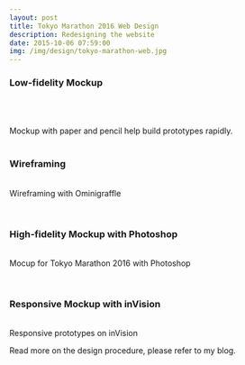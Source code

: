 ```yaml
---
layout: post
title: Tokyo Marathon 2016 Web Design
description: Redesigning the website 
date: 2015-10-06 07:59:00
img: /img/design/tokyo-marathon-web.jpg
---
```



<h3> Low-fidelity Mockup </h3>
<br/>

<div class="img_row">
	<img class="col one" src="{{ site.baseurl }}/img/design/mockup01.jpg" alt="" title="example image"/>
	<img class="col one" src="{{ site.baseurl }}/img/design/mockup02.jpg" alt="" title="example image"/>
	<img class="col one" src="{{ site.baseurl }}/img/design/mockup03.jpg" alt="" title="example image"/>
</div>
<div class="img_row">
	<img class="col one" src="{{ site.baseurl }}/img/design/mockup04.jpg" alt="" title="example image"/>
	<img class="col one" src="{{ site.baseurl }}/img/design/mockup05.jpg" alt="" title="example image"/>
	<img class="col one" src="{{ site.baseurl }}/img/design/mockup06.jpg" alt="" title="example image"/>
</div>
<div class="col three caption">
	Mockup with paper and pencil help build prototypes rapidly.
</div>


<br/>
<h3> Wireframing </h3>
<br/>

<div>
	<img class="col three" src="{{ site.baseurl }}/img/design/tokyo-marathon-wireframing.png" alt="" title="example image"/>
</div>
<div class="col three caption">
	Wireframing with Ominigraffle
</div>


&nbsp;
<h3> High-fidelity Mockup with Photoshop </h3>
<br/>

<div>
	<img class="col three" src="{{ site.baseurl }}/img/design/tokyo-marathon-web.jpg" alt="" title="example image"/>
</div>
<div class="col three caption">
	Mocup for Tokyo Marathon 2016 with Photoshop
</div>


&nbsp;
<h3> Responsive Mockup with inVision </h3>
<br/>

<div>
	<img class="col three" src="{{ site.baseurl }}/img/design/marathon-invision.png" alt="" title="example image"/>
</div>

<div class="col three caption">
	Responsive prototypes on inVision
</div>


Read more on the design procedure, please refer to my blog.


<!-- <div class="img_row">
	<img class="col two" src="{{ site.baseurl }}/img/6.jpg" alt="" title="example image"/>
	<img class="col one" src="{{ site.baseurl }}/img/11.jpg" alt="" title="example image"/>
</div> -->

